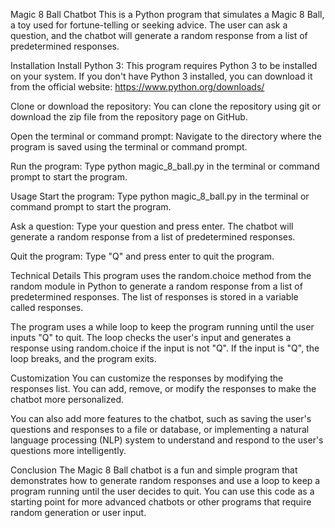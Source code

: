 Magic 8 Ball Chatbot
This is a Python program that simulates a Magic 8 Ball, a toy used for fortune-telling or seeking advice. The user can ask a question, and the chatbot will generate a random response from a list of predetermined responses.

Installation
Install Python 3: This program requires Python 3 to be installed on your system. If you don't have Python 3 installed, you can download it from the official website: https://www.python.org/downloads/

Clone or download the repository: You can clone the repository using git or download the zip file from the repository page on GitHub.

Open the terminal or command prompt: Navigate to the directory where the program is saved using the terminal or command prompt.

Run the program: Type python magic_8_ball.py in the terminal or command prompt to start the program.

Usage
Start the program: Type python magic_8_ball.py in the terminal or command prompt to start the program.

Ask a question: Type your question and press enter. The chatbot will generate a random response from a list of predetermined responses.

Quit the program: Type "Q" and press enter to quit the program.

Technical Details
This program uses the random.choice method from the random module in Python to generate a random response from a list of predetermined responses. The list of responses is stored in a variable called responses.

The program uses a while loop to keep the program running until the user inputs "Q" to quit. The loop checks the user's input and generates a response using random.choice if the input is not "Q". If the input is "Q", the loop breaks, and the program exits.

Customization
You can customize the responses by modifying the responses list. You can add, remove, or modify the responses to make the chatbot more personalized.

You can also add more features to the chatbot, such as saving the user's questions and responses to a file or database, or implementing a natural language processing (NLP) system to understand and respond to the user's questions more intelligently.

Conclusion
The Magic 8 Ball chatbot is a fun and simple program that demonstrates how to generate random responses and use a loop to keep a program running until the user decides to quit. You can use this code as a starting point for more advanced chatbots or other programs that require random generation or user input.
